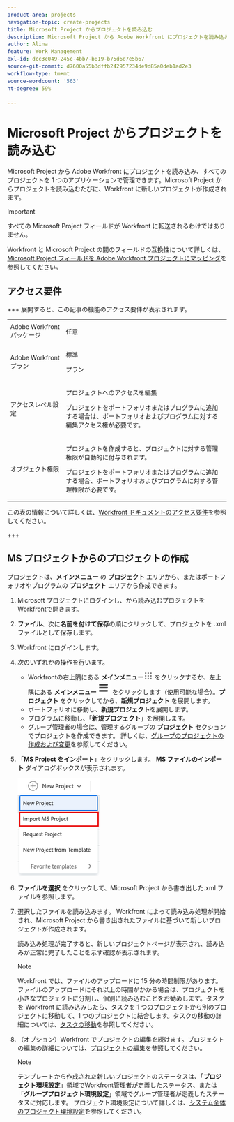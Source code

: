 ```yaml
---
product-area: projects
navigation-topic: create-projects
title: Microsoft Project からプロジェクトを読み込む
description: Microsoft Project から Adobe Workfront にプロジェクトを読み込み、すべてのプロジェクトを 1 つのアプリケーションで管理できます。Microsoft Project からプロジェクトを読み込むたびに、Workfront に新しいプロジェクトが作成されます。
author: Alina
feature: Work Management
exl-id: dcc3c049-245c-4bb7-b819-b75d6d7e5b67
source-git-commit: d7600a55b3dffb242957234de9d85a0deb1ad2e3
workflow-type: tm+mt
source-wordcount: '563'
ht-degree: 59%

---
```


# Microsoft Project からプロジェクトを読み込む

<!-- Audited: 4/2025 -->

Microsoft Project から Adobe Workfront にプロジェクトを読み込み、すべてのプロジェクトを 1 つのアプリケーションで管理できます。Microsoft Project からプロジェクトを読み込むたびに、Workfront に新しいプロジェクトが作成されます。

>[!IMPORTANT]
>
>すべての Microsoft Project フィールドが Workfront に転送されるわけではありません。
>
>Workfront と Microsoft Project の間のフィールドの互換性について詳しくは、[Microsoft Project フィールドを Adobe Workfront プロジェクトにマッピング](../../../manage-work/projects/manage-projects/map-ms-project-fields-to-workfront.md)を参照してください。

## アクセス要件

+++ 展開すると、この記事の機能のアクセス要件が表示されます。 

<table style="table-layout:auto"> 
 <col> 
 <col> 
 <tbody> 
  <tr> 
   <td role="rowheader">Adobe Workfront パッケージ</td> 
   <td> <p>任意</p> </td> 
  </tr> 
  <tr> 
   <td role="rowheader">Adobe Workfront プラン</td> 
   <td> <p>標準</p> 
    <p>プラン</p>
   </td> 
  </tr> 
  <tr> 
   <td role="rowheader">アクセスレベル設定</td> 
   <td> <p>プロジェクトへのアクセスを編集</p> 
   <p>プロジェクトをポートフォリオまたはプログラムに追加する場合は、ポートフォリオおよびプログラムに対する編集アクセス権が必要です。</p>
   </td> 
  </tr> 
  <tr> 
   <td role="rowheader">オブジェクト権限</td> 
   <td> <p>プロジェクトを作成すると、プロジェクトに対する管理権限が自動的に付与されます。</p>
   <p>プロジェクトをポートフォリオまたはプログラムに追加する場合、ポートフォリオおよびプログラムに対する管理権限が必要です。</p>
   </td> 
    </td> 
  </tr> 
 </tbody> 
</table>

この表の情報について詳しくは、[Workfront ドキュメントのアクセス要件](/help/quicksilver/administration-and-setup/add-users/access-levels-and-object-permissions/access-level-requirements-in-documentation.md)を参照してください。

+++

<!--old permissions model: 

<table style="table-layout:auto"> 
 <col> 
 <col> 
 <tbody> 
  <tr> 
   <td role="rowheader">Adobe Workfront plan</td> 
   <td> <p>Any</p> </td> 
  </tr> 
  <tr> 
   <td role="rowheader">Adobe Workfront license</td> 
   <td> <p>New: Standard </p> 
   Or
   <p>Current: Plan </p>
   </td> 
  </tr> 
  <tr> 
   <td role="rowheader">Access level</td> 
   <td> <p>Edit access to Projects</p> </td> 
  </tr> 
  <tr> 
   <td role="rowheader">Object permissions</td> 
   <td> <p>When you create a project you automatically receive Manage permissions to the project </p> </td> 
  </tr> 
 </tbody> 
</table>

-->

## MS プロジェクトからのプロジェクトの作成

プロジェクトは、**メインメニュー** の **プロジェクト** エリアから、またはポートフォリオやプログラムの **プロジェクト** エリアから作成できます。

1. Microsoft プロジェクトにログインし、から読み込むプロジェクトをWorkfrontで開きます。
1. **ファイル**、次に&#x200B;**名前を付けて保存**&#x200B;の順にクリックして、プロジェクトを .xml ファイルとして保存します。

1. Workfront にログインします。
1. 次のいずれかの操作を行います。

   * Workfrontの右上隅にある **メインメニュー**![ メインメニューアイコン ](assets/main-menu-icon.png) をクリックするか、左上隅にある **メインメニュー**![ メインメニューライン ](assets/lines-main-menu.png) をクリックします（使用可能な場合）。**プロジェクト** をクリックしてから、**新規プロジェクト** を展開します。
   * ポートフォリオに移動し、**新規プロジェクト**&#x200B;を展開します。
   * プログラムに移動し、「**新規プロジェクト**」を展開します。
   * グループ管理者の場合は、管理するグループの **プロジェクト** セクションでプロジェクトを作成できます。 詳しくは、[グループのプロジェクトの作成および変更](../../../administration-and-setup/manage-groups/work-with-group-objects/create-and-modify-a-groups-projects.md)を参照してください。

1. 「**MS Project をインポート**」をクリックします。 **MS ファイルのインポート** ダイアログボックスが表示されます。

   ![ 新規プロジェクトドロップダウン ](assets/import-ms-project-option.png)

1. **ファイルを選択** をクリックして、Microsoft Project から書き出した.xml ファイルを参照します。
1. 選択したファイルを読み込みます。 Workfront によって読み込み処理が開始され、Microsoft Project から書き出されたファイルに基づいて新しいプロジェクトが作成されます。

   読み込み処理が完了すると、新しいプロジェクトページが表示され、読み込みが正常に完了したことを示す確認が表示されます。

   >[!NOTE]
   >
   >Workfront では、ファイルのアップロードに 15 分の時間制限があります。ファイルのアップロードにそれ以上の時間がかかる場合は、プロジェクトを小さなプロジェクトに分割し、個別に読み込むことをお勧めします。タスクを Workfront に読み込みしたら、タスクを 1 つのプロジェクトから別のプロジェクトに移動して、1 つのプロジェクトに結合します。タスクの移動の詳細については、[タスクの移動](../../../manage-work/tasks/manage-tasks/move-tasks.md)を参照してください。

1. （オプション）Workfront でプロジェクトの編集を続けます。プロジェクトの編集の詳細については、[プロジェクトの編集](../../../manage-work/projects/manage-projects/edit-projects.md)を参照してください。


   >[!NOTE]
   >
   >テンプレートから作成された新しいプロジェクトのステータスは、「**プロジェクト環境設定**」領域でWorkfront管理者が定義したステータス、または「**グループプロジェクト環境設定**」領域でグループ管理者が定義したステータスに対応します。 プロジェクト環境設定について詳しくは、[システム全体のプロジェクト環境設定](../../../administration-and-setup/set-up-workfront/configure-system-defaults/set-project-preferences.md)を参照してください。
